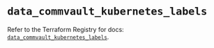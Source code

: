 # `data_commvault_kubernetes_labels`

Refer to the Terraform Registry for docs: [`data_commvault_kubernetes_labels`](https://registry.terraform.io/providers/commvault/commvault/1.2.10/docs/data-sources/kubernetes_labels).
